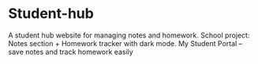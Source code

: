 # Student-hub
A student hub website for managing notes and homework.  School project: Notes section + Homework tracker with dark mode.  My Student Portal – save notes and track homework easily
